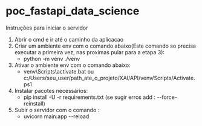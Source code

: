 # poc_fastapi_data_science

Instruções para iniciar o servidor
1) Abrir o cmd e ir até o caminho da aplicacao
2) Criar um ambiente env com o comando abaixo(Este comando so precisa executar a primeira vez, nas proximas pular para a etapa 3):
	- python -m venv ./venv
3) Ativar o ambiente env com o comando abaixo:
	- venv\Scripts\activate.bat ou c:/Users/seu_user/path_ate_o_projeto/XAI/API/venv/Scripts/Activate.ps1
4) Instalar pacotes necessários:
	- pip install -U -r requirements.txt (se sugir erros add : --force-reinstall)
5) Subir o servidor com o comando :
	- uvicorn main:app --reload
